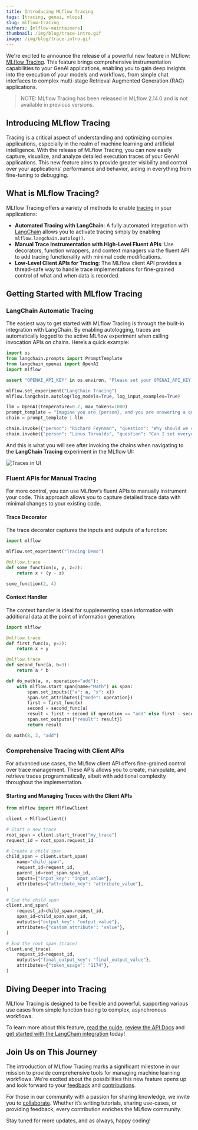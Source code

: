 ```yaml
---
title: Introducing MLflow Tracing
tags: [tracing, genai, mlops]
slug: mlflow-tracing
authors: [mlflow-maintainers]
thumbnail: /img/blog/trace-intro.gif
image: /img/blog/trace-intro.gif
---
```


We're excited to announce the release of a powerful new feature in MLflow: [MLflow Tracing](https://mlflow.org/docs/latest/llms/tracing/index.html).
This feature brings comprehensive instrumentation capabilities to your GenAI applications, enabling you to gain deep insights into the execution of your
models and workflows, from simple chat interfaces to complex multi-stage Retrieval Augmented Generation (RAG) applications.

> NOTE: MLflow Tracing has been released in MLflow 2.14.0 and is not available in previous versions.

## Introducing MLflow Tracing

Tracing is a critical aspect of understanding and optimizing complex applications, especially in the realm of machine learning and artificial intelligence.
With the release of MLflow Tracing, you can now easily capture, visualize, and analyze detailed execution traces of your GenAI applications.
This new feature aims to provide greater visibility and control over your applications' performance and behavior, aiding in everything from fine-tuning to debugging.

## What is MLflow Tracing?

MLflow Tracing offers a variety of methods to enable [tracing](https://mlflow.org/docs/latest/genai/tracing/app-instrumentation/#tracing-approaches) in your applications:

- **Automated Tracing with LangChain**: A fully automated integration with [LangChain](https://www.langchain.com/) allows you to activate tracing simply by enabling `mlflow.langchain.autolog()`.
- **Manual Trace Instrumentation with High-Level Fluent APIs**: Use decorators, function wrappers, and context managers via the fluent API to add tracing functionality with minimal code modifications.
- **Low-Level Client APIs for Tracing**: The MLflow client API provides a thread-safe way to handle trace implementations for fine-grained control of what and when data is recorded.

## Getting Started with MLflow Tracing

### LangChain Automatic Tracing

The easiest way to get started with MLflow Tracing is through the built-in integration with LangChain. By enabling autologging, traces are automatically logged to the active MLflow experiment when calling invocation APIs on chains. Here’s a quick example:

```python
import os
from langchain.prompts import PromptTemplate
from langchain_openai import OpenAI
import mlflow

assert "OPENAI_API_KEY" in os.environ, "Please set your OPENAI_API_KEY environment variable."

mlflow.set_experiment("LangChain Tracing")
mlflow.langchain.autolog(log_models=True, log_input_examples=True)

llm = OpenAI(temperature=0.7, max_tokens=1000)
prompt_template = "Imagine you are {person}, and you are answering a question: {question}"
chain = prompt_template | llm

chain.invoke({"person": "Richard Feynman", "question": "Why should we colonize Mars?"})
chain.invoke({"person": "Linus Torvalds", "question": "Can I set everyone's access to sudo?"})

```

And this is what you will see after invoking the chains when navigating to the **LangChain Tracing** experiment in the MLflow UI:

![Traces in UI](tracing-ui.gif)

### Fluent APIs for Manual Tracing

For more control, you can use MLflow’s fluent APIs to manually instrument your code. This approach allows you to capture detailed trace data with minimal changes to your existing code.

#### Trace Decorator

The trace decorator captures the inputs and outputs of a function:

```python
import mlflow

mlflow.set_experiment("Tracing Demo")

@mlflow.trace
def some_function(x, y, z=2):
    return x + (y - z)

some_function(2, 4)
```

#### Context Handler

The context handler is ideal for supplementing span information with additional data at the point of information generation:

```python
import mlflow

@mlflow.trace
def first_func(x, y=2):
    return x + y

@mlflow.trace
def second_func(a, b=3):
    return a * b

def do_math(a, x, operation="add"):
    with mlflow.start_span(name="Math") as span:
        span.set_inputs({"a": a, "x": x})
        span.set_attributes({"mode": operation})
        first = first_func(x)
        second = second_func(a)
        result = first + second if operation == "add" else first - second
        span.set_outputs({"result": result})
        return result

do_math(8, 3, "add")
```

### Comprehensive Tracing with Client APIs

For advanced use cases, the MLflow client API offers fine-grained control over trace management. These APIs allows you to create, manipulate, and retrieve traces programmatically, albeit with additional complexity throughout the implementation.

#### Starting and Managing Traces with the Client APIs

```python
from mlflow import MlflowClient

client = MlflowClient()

# Start a new trace
root_span = client.start_trace("my_trace")
request_id = root_span.request_id

# Create a child span
child_span = client.start_span(
    name="child_span",
    request_id=request_id,
    parent_id=root_span.span_id,
    inputs={"input_key": "input_value"},
    attributes={"attribute_key": "attribute_value"},
)

# End the child span
client.end_span(
    request_id=child_span.request_id,
    span_id=child_span.span_id,
    outputs={"output_key": "output_value"},
    attributes={"custom_attribute": "value"},
)

# End the root span (trace)
client.end_trace(
    request_id=request_id,
    outputs={"final_output_key": "final_output_value"},
    attributes={"token_usage": "1174"},
)
```

## Diving Deeper into Tracing

MLflow Tracing is designed to be flexible and powerful, supporting various use cases from simple function tracing to complex, asynchronous workflows.

To learn more about this feature, [read the guide](https://mlflow.org/docs/latest/llms/tracing/index.html), [review the API Docs](https://mlflow.org/docs/latest/python_api/mlflow.html#mlflow-tracing-fluent-python-apis) and [get started with the LangChain integration](https://mlflow.org/docs/latest/llms/tracing/index.html#langchain-automatic-tracing) today!

## Join Us on This Journey

The introduction of MLflow Tracing marks a significant milestone in our mission to provide comprehensive tools for managing machine learning workflows. We’re excited about the possibilities this new feature opens up and look forward to your [feedback](https://github.com/mlflow/mlflow/issues) and [contributions](https://github.com/mlflow/mlflow/blob/master/CONTRIBUTING.md).

For those in our community with a passion for sharing knowledge, we invite you to [collaborate](https://github.com/mlflow/mlflow-website/blob/main/CONTRIBUTING.md). Whether it’s writing tutorials, sharing use-cases, or providing feedback, every contribution enriches the MLflow community.

Stay tuned for more updates, and as always, happy coding!
